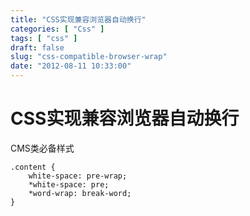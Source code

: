 ```yaml
---
title: "CSS实现兼容浏览器自动换行"
categories: [ "Css" ]
tags: [ "css" ]
draft: false
slug: "css-compatible-browser-wrap"
date: "2012-08-11 10:33:00"
---
```


# CSS实现兼容浏览器自动换行
CMS类必备样式
```
.content {
    white-space: pre-wrap;
    *white-space: pre;
    *word-wrap: break-word;
}
```
